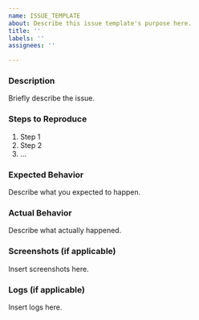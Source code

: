 ```yaml
---
name: ISSUE_TEMPLATE
about: Describe this issue template's purpose here.
title: ''
labels: ''
assignees: ''

---
```


### Description
Briefly describe the issue.

### Steps to Reproduce
1. Step 1
2. Step 2
3. ...

### Expected Behavior
Describe what you expected to happen.

### Actual Behavior
Describe what actually happened.

### Screenshots (if applicable)
Insert screenshots here.

### Logs (if applicable)
Insert logs here.
